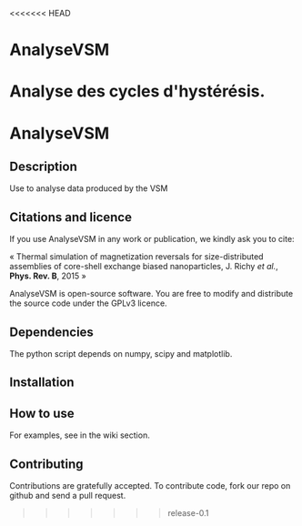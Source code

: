 <<<<<<< HEAD
# AnalyseVSM
Analyse des cycles d'hystérésis.
=======
AnalyseVSM
===========

Description
-----------
Use to analyse data produced by the VSM



Citations and licence
---------------------
If you use AnalyseVSM in any work or publication, we kindly ask you to cite:

« Thermal simulation of magnetization reversals for size-distributed assemblies of core-shell exchange biased nanoparticles, J. Richy *et al.*, **Phys. Rev. B**, 2015 »


AnalyseVSM is open-source software. You are free to modify and distribute the source code under the GPLv3 licence.


Dependencies
-------------
The python script depends on numpy, scipy and matplotlib.


Installation
------------



How to use
------------

For examples, see in the wiki section.


Contributing
------------
Contributions are gratefully accepted. To contribute code, fork our repo on github and send a pull request.
>>>>>>> release-0.1
